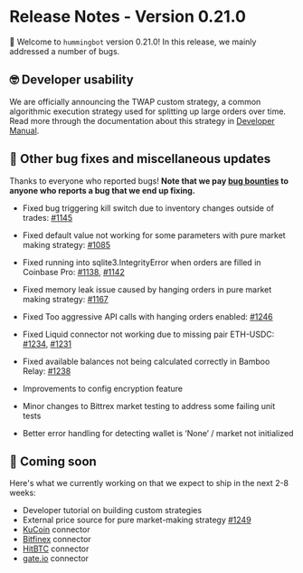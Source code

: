 # Release Notes - Version 0.21.0

🚀 Welcome to `hummingbot` version 0.21.0! In this release, we mainly addressed a number of bugs.


## 🤓 Developer usability

We are officially announcing the TWAP custom strategy, a common algorithmic execution strategy used for splitting up large orders over time. Read more through the documentation about this strategy in [Developer Manual](/developers/strategies/twap).


## 🐞 Other bug fixes and miscellaneous updates

Thanks to everyone who reported bugs! **Note that we pay [bug bounties](/support/bug-bounty-program) to anyone who reports a bug that we end up fixing.**

* Fixed bug triggering kill switch due to inventory changes outside of trades: [#1145](https://github.com/CoinAlpha/hummingbot/issues/1145) 
* Fixed default value not working for some parameters with pure market making strategy: [#1085](https://github.com/CoinAlpha/hummingbot/issues/1085)
* Fixed running into sqlite3.IntegrityError when orders are filled in Coinbase Pro: [#1138](https://github.com/CoinAlpha/hummingbot/issues/1138), [#1142](https://github.com/CoinAlpha/hummingbot/issues/1142)
* Fixed memory leak issue caused by hanging orders in pure market making strategy: [#1167](https://github.com/CoinAlpha/hummingbot/issues/1167)
* Fixed Too aggressive API calls with hanging orders enabled: [#1246](https://github.com/CoinAlpha/hummingbot/issues/1246)
* Fixed Liquid connector not working due to missing pair ETH-USDC: [#1234](https://github.com/CoinAlpha/hummingbot/issues/1234), [#1231](https://github.com/CoinAlpha/hummingbot/issues/1231)
* Fixed available balances not being calculated correctly in Bamboo Relay: [#1238](https://github.com/CoinAlpha/hummingbot/issues/1238)

* Improvements to config encryption feature
* Minor changes to Bittrex market testing to address some failing unit tests
* Better error handling for detecting wallet is ‘None’ / market not initialized


## 🚀 Coming soon

Here's what we currently working on that we expect to ship in the next 2-8 weeks:

* Developer tutorial on building custom strategies
* External price source for pure market-making strategy [#1249](https://github.com/CoinAlpha/hummingbot/pull/1249)
* [KuCoin](https://www.kucoin.com/) connector
* [Bitfinex](https://www.bitfinex.com/) connector
* [HitBTC](https://hitbtc.com/) connector
* [gate.io](https://gate.io) connector